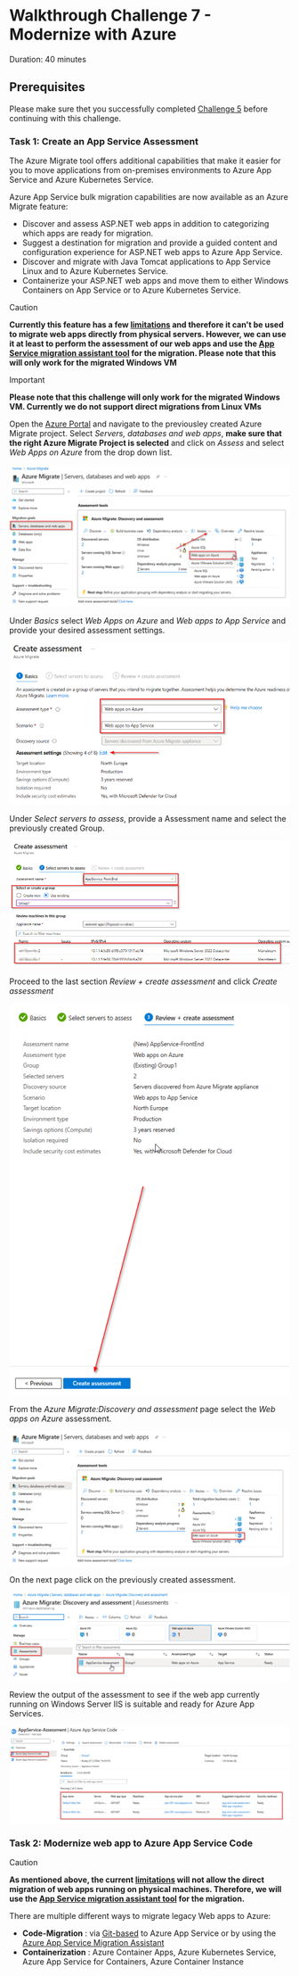 # Walkthrough Challenge 7 - Modernize with Azure

Duration: 40 minutes

## Prerequisites

Please make sure thet you successfully completed [Challenge 5](../challenge-5/solution.md) before continuing with this challenge.

### **Task 1: Create an App Service Assessment**

The Azure Migrate tool offers additional capabilities that make it easier for you to move applications from on-premises environments to Azure App Service and Azure Kubernetes Service.

Azure App Service bulk migration capabilities are now available as an Azure Migrate feature:

- Discover and assess ASP.NET web apps in addition to categorizing which apps are ready for migration.
- Suggest a destination for migration and provide a guided content and configuration experience for ASP.NET web apps to Azure App Service.
- Discover and migrate with Java Tomcat applications to App Service Linux and to Azure Kubernetes Service.
- Containerize your ASP.NET web apps and move them to either Windows Containers on App Service or to Azure Kubernetes Service.

> [!CAUTION]
>
> **Currently this feature has a few [limitations](https://learn.microsoft.com/en-us/azure/migrate/concepts-migration-webapps#limitations) and therefore it can't be used to migrate web apps directly from physical servers. However, we can use it at least to perform the assessment of our web apps and use the [App Service migration assistant tool](https://learn.microsoft.com/en-us/azure/app-service/app-service-asp-net-migration) for the migration. Please note that this will only work for the migrated Windows VM**

> [!IMPORTANT]
>
> **Please note that this challenge will only work for the migrated Windows VM. Currently we do not support direct migrations from Linux VMs**

Open the [Azure Portal](https://portal.azure.com) and navigate to the previousley created Azure Migrate project. Select _Servers, databases and web apps_, **make sure that the right Azure Migrate Project is selected** and click on _Assess_ and select _Web Apps on Azure_ from the drop down list.

![image](./img/appservice1.png)

Under _Basics_ select _Web Apps on Azure_ and _Web apps to App Service_ and provide your desired assessment settings.

![image](./img/appservice2.png)

Under _Select servers to assess_, provide a Assessment name and select the previously created Group.

![image](./img/appservice3.png)

Proceed to the last section _Review + create assessment_ and click _Create assessment_

![image](./img/appservice4.png)

From the _Azure Migrate:Discovery and assessment_ page select the _Web apps on Azure_ assessment.

![image](./img/appservice5.png)

On the next page click on the previously created assessment.

![image](./img/appservice6.png)

Review the output of the assessment to see if the web app currently running on Windows Server IIS is suitable and ready for Azure App Services.

![image](./img/appservice7.png)

### **Task 2: Modernize web app to Azure App Service Code**

> [!CAUTION]
>
> **As mentioned above, the current [limitations](https://learn.microsoft.com/en-us/azure/migrate/concepts-migration-webapps#limitations) will not allow the direct migration of web apps running on physical machines. Therefore, we will use the [App Service migration assistant tool](https://learn.microsoft.com/en-us/azure/app-service/app-service-asp-net-migration) for the migration.**

There are multiple different ways to migrate legacy Web apps to Azure:

- **Code-Migration** : via [Git-based](gitDeploy.md) to Azure App Service or by using the [Azure App Service Migration Assistant](./migrationAssistantDeploy.md)
- **Containerization** : Azure Container Apps, Azure Kubernetes Service, Azure App Service for Containers, Azure Container Instance
